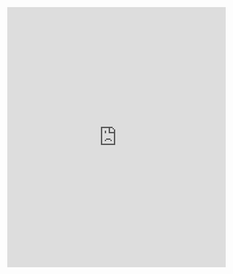<iframe frameborder="0" width="100%" height="600px" src="https://repl.it/student_embed/assignment/143830/c8ed3ac54581c224e946de4837a11354"></iframe>
